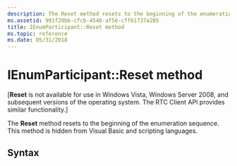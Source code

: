 ```yaml
---
description: The Reset method resets to the beginning of the enumeration sequence. This method is hidden from Visual Basic and scripting languages.
ms.assetid: 991f20bb-cfcb-4546-af56-cff61737a205
title: IEnumParticipant::Reset method
ms.topic: reference
ms.date: 05/31/2018
---
```


# IEnumParticipant::Reset method

\[**Reset** is not available for use in Windows Vista, Windows Server 2008, and subsequent versions of the operating system. The RTC Client API provides similar functionality.\]

The **Reset** method resets to the beginning of the enumeration sequence. This method is hidden from Visual Basic and scripting languages.

## Syntax


```C++

